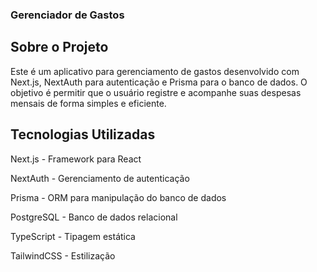 ### Gerenciador de Gastos

## Sobre o Projeto

Este é um aplicativo para gerenciamento de gastos desenvolvido com Next.js, NextAuth para autenticação e Prisma para o banco de dados. O objetivo é permitir que o usuário registre e acompanhe suas despesas mensais de forma simples e eficiente.

## Tecnologias Utilizadas

Next.js - Framework para React

NextAuth - Gerenciamento de autenticação

Prisma - ORM para manipulação do banco de dados

PostgreSQL - Banco de dados relacional

TypeScript - Tipagem estática

TailwindCSS - Estilização
